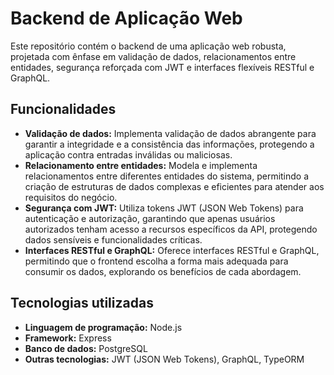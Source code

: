 # Backend de Aplicação Web

Este repositório contém o backend de uma aplicação web robusta, projetada com ênfase em validação de dados, relacionamentos entre entidades, segurança reforçada com JWT e interfaces flexíveis RESTful e GraphQL.

## Funcionalidades

- **Validação de dados:** Implementa validação de dados abrangente para garantir a integridade e a consistência das informações, protegendo a aplicação contra entradas inválidas ou maliciosas.
- **Relacionamento entre entidades:** Modela e implementa relacionamentos entre diferentes entidades do sistema, permitindo a criação de estruturas de dados complexas e eficientes para atender aos requisitos do negócio.
- **Segurança com JWT:** Utiliza tokens JWT (JSON Web Tokens) para autenticação e autorização, garantindo que apenas usuários autorizados tenham acesso a recursos específicos da API, protegendo dados sensíveis e funcionalidades críticas.
- **Interfaces RESTful e GraphQL:** Oferece interfaces RESTful e GraphQL, permitindo que o frontend escolha a forma mais adequada para consumir os dados, explorando os benefícios de cada abordagem.

## Tecnologias utilizadas

- **Linguagem de programação:** Node.js
- **Framework:** Express
- **Banco de dados:** PostgreSQL
- **Outras tecnologias:** JWT (JSON Web Tokens), GraphQL, TypeORM
